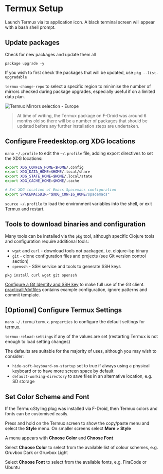 # Termux Setup

Launch Termux via its application icon.  A black terminal screen will appear with a bash shell prompt.


## Update packages

Check for new packages and update them all

```
package upgrade -y
```

If you wish to first check the packages that will be updated, use `pkg --list-upgradable`

`termux-change-repo` to select a specific region to minimise the number of mirrors checked during package upgrades, especially useful if on a limited data plan.

![Termux Mirrors selection - Europe](https://raw.githubusercontent.com/practicalli/graphic-design/live/termux/termux-mirrors-select-europe.png)

> At time of writing, the Termux package on F-Droid was around 6 months old so there will be a number of packages that should be updated before any further installation steps are undertaken.


## Configure Freedesktop.org XDG locations

`nano ~/.profile` to edit the `~/.profile` file, adding export directives to set the XDG locations:

```bash
export XDG_CONFIG_HOME=$HOME/.config
export XDG_DATA_HOME=$HOME/.local/share
export XDG_STATE_HOME=$HOME/.local/state
export XDG_CACHE_HOME=$HOME/.cache

# Set XDG location of Emacs Spacemacs configuration
export SPACEMACSDIR="$XDG_CONFIG_HOME/spacemacs"
```

`source ~/.profile` to load the environment variables into the shell, or exit Termux and restart.


## Tools to download binaries and configuration

Many tools can be installed via the `pkg` tool, although specific Clojure tools and configuration require additional tools:

* `wget` and `curl` - download tools not packaged, i.e. clojure-lsp binary
* `git` - clone configuration files and projects (see Git version control section)
* `openssh` - SSH service and tools to generate SSH keys

```
pkg install curl wget git openssh
```

[Configure a Git Identify and SSH key](git.md) to make full use of the Git client.  [practicalli/dotfiles](https://github.com/practicalli/dotfiles) contains example configuration, ignore patterns and commit template.

## [Optional] Configure Termux Settings

`nano ~/.termu/termux.properties` to configure the default settings for termux.

`termux-reload-settings` if any of the values are set (restarting Termux is not enough to load setting changes)

The defaults are suitable for the majority of uses, although you may wish to consider:

* `hide-soft-keyboard-on-startup` set to true if always using a physical keyboard or to have more screen space by default
* `default-working-directory` to save files in an alternative location, e.g. SD storage



## Set Color Scheme and Font

If the Termux:Styling plug was installed via F-Droid, then Termux colors and fonts can be customised easily.

Press and hold on the Termux screen to show the copy/paste menu and select the **Style** menu.  On smaller screens select **More > Style**

A menu appears with **Choose Color** and **Choose Font**

Select **Choose Color** to select from the available list of colour schemes, e.g. Gruvbox Dark or Gruvbox Light

Select **Choose Font** to select from the available fonts, e.g. FiraCode or Ubuntu
